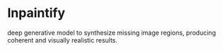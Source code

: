 # Inpaintify
deep generative model to synthesize missing image regions, producing coherent and visually realistic results.
